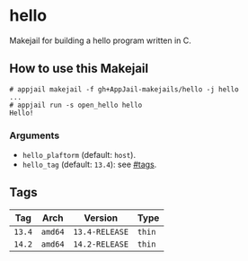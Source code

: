 # hello

Makejail for building a hello program written in C.

## How to use this Makejail

```
# appjail makejail -f gh+AppJail-makejails/hello -j hello
...
# appjail run -s open_hello hello
Hello!
```

### Arguments

* `hello_plaftorm` (default: `host`).
* `hello_tag` (default: `13.4`): see [#tags](#tags).

## Tags

| Tag           | Arch    | Version        | Type   |
| ------------- | --------| -------------- | ------ |
| `13.4`        | `amd64` | `13.4-RELEASE` | `thin` |
| `14.2`        | `amd64` | `14.2-RELEASE` | `thin` |
